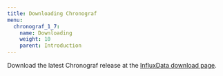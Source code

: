 ```yaml
---
title: Downloading Chronograf
menu:
  chronograf_1_7:
    name: Downloading
    weight: 10
    parent: Introduction
---
```




Download the latest Chronograf release at the [InfluxData download page](https://influxdata.com/downloads/#influxdb).
